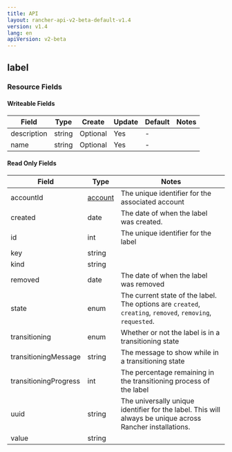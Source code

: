 ```yaml
---
title: API
layout: rancher-api-v2-beta-default-v1.4
version: v1.4
lang: en
apiVersion: v2-beta
---
```


## label



### Resource Fields

#### Writeable Fields

Field | Type | Create | Update | Default | Notes
---|---|---|---|---|---
description | string | Optional | Yes | - | 
name | string | Optional | Yes | - | 


#### Read Only Fields

Field | Type   | Notes
---|---|---
accountId | [account]({{site.baseurl}}/rancher/{{page.version}}/{{page.lang}}/api/{{page.apiVersion}}/api-resources/account/)  | The unique identifier for the associated account
created | date  | The date of when the label was created.
id | int  | The unique identifier for the label
key | string  | 
kind | string  | 
removed | date  | The date of when the label was removed
state | enum  | The current state of the label. The options are `created`, `creating`, `removed`, `removing`, `requested`.
transitioning | enum  | Whether or not the label is in a transitioning state
transitioningMessage | string  | The message to show while in a transitioning state
transitioningProgress | int  | The percentage remaining in the transitioning process of the label
uuid | string  | The universally unique identifier for the label. This will always be unique across Rancher installations.
value | string  | 


<br>
